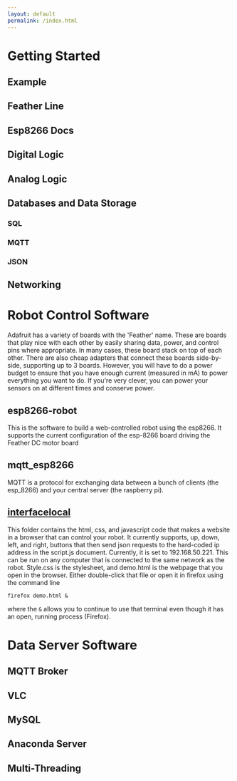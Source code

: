 ```yaml
---
layout: default
permalink: /index.html
---
```



# Getting Started

## Example

## Feather Line

## Esp8266 Docs

## Digital Logic

## Analog Logic

## Databases and Data Storage

### SQL

### MQTT

### JSON

## Networking

# Robot Control Software

Adafruit has a variety of boards with the 'Feather' name. These are boards that play nice with each other by easily sharing data, power, and control pins where appropriate. In many cases, these board stack on top of each other. There are also cheap adapters  that connect these boards side-by-side, supporting up to 3 boards. However, you will have to do a power budget to ensure that you have enough current (measured in mA) to power everything you want to do. If you're very clever, you can power your sensors on at different times and conserve power. 

## esp8266-robot

This is the software to build a web-controlled robot using the esp8266. It supports the current configuration of the esp-8266 board driving the Feather DC motor board

## mqtt_esp8266

MQTT is a protocol for exchanging data between a bunch of clients (the esp_8266) and your central server (the raspberry pi). 

## [interface](/server)[local](/sparks-bot/server)

This folder contains the html, css, and javascript code that makes a website in a browser that can control your robot. It currently supports, up, down, left, and right, buttons that then send json requests to the hard-coded ip address in the script.js document. Currently, it is set to 192.168.50.221. This can be run on any computer that is connected to the same network as the robot. Style.css is the stylesheet, and demo.html is the webpage that you open in the browser. Either double-click that file or open it in firefox using the command line
```
firefox demo.html &
```
where the ```&``` allows you to continue to use that terminal even though it has an open, running process (Firefox). 


# Data Server Software

## MQTT Broker

## VLC

## MySQL

## Anaconda Server

## Multi-Threading


